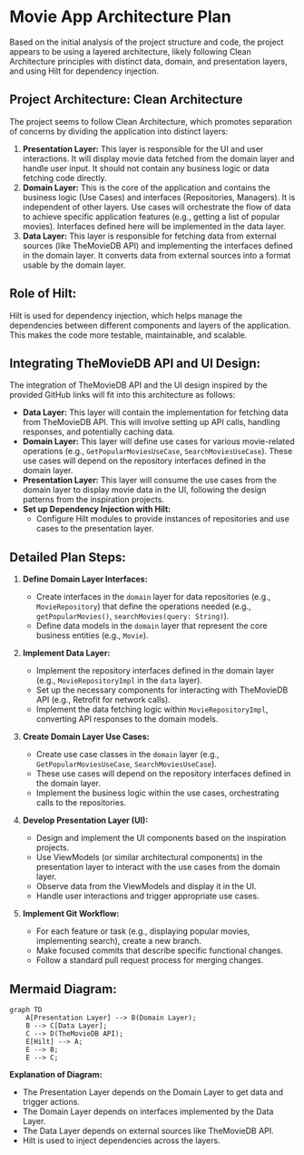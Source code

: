 # Movie App Architecture Plan

Based on the initial analysis of the project structure and code, the project appears to be using a layered architecture, likely following Clean Architecture principles with distinct data, domain, and presentation layers, and using Hilt for dependency injection.

## Project Architecture: Clean Architecture

The project seems to follow Clean Architecture, which promotes separation of concerns by dividing the application into distinct layers:

1.  **Presentation Layer:** This layer is responsible for the UI and user interactions. It will display movie data fetched from the domain layer and handle user input. It should not contain any business logic or data fetching code directly.
2.  **Domain Layer:** This is the core of the application and contains the business logic (Use Cases) and interfaces (Repositories, Managers). It is independent of other layers. Use cases will orchestrate the flow of data to achieve specific application features (e.g., getting a list of popular movies). Interfaces defined here will be implemented in the data layer.
3.  **Data Layer:** This layer is responsible for fetching data from external sources (like TheMovieDB API) and implementing the interfaces defined in the domain layer. It converts data from external sources into a format usable by the domain layer.

## Role of Hilt:

Hilt is used for dependency injection, which helps manage the dependencies between different components and layers of the application. This makes the code more testable, maintainable, and scalable.

## Integrating TheMovieDB API and UI Design:

The integration of TheMovieDB API and the UI design inspired by the provided GitHub links will fit into this architecture as follows:

- **Data Layer:** This layer will contain the implementation for fetching data from TheMovieDB API. This will involve setting up API calls, handling responses, and potentially caching data.
- **Domain Layer:** This layer will define use cases for various movie-related operations (e.g., `GetPopularMoviesUseCase`, `SearchMoviesUseCase`). These use cases will depend on the repository interfaces defined in the domain layer.
- **Presentation Layer:** This layer will consume the use cases from the domain layer to display movie data in the UI, following the design patterns from the inspiration projects.
- **Set up Dependency Injection with Hilt:**
  - Configure Hilt modules to provide instances of repositories and use cases to the presentation layer.

## Detailed Plan Steps:

1.  **Define Domain Layer Interfaces:**

    - Create interfaces in the `domain` layer for data repositories (e.g., `MovieRepository`) that define the operations needed (e.g., `getPopularMovies()`, `searchMovies(query: String)`).
    - Define data models in the `domain` layer that represent the core business entities (e.g., `Movie`).

2.  **Implement Data Layer:**

    - Implement the repository interfaces defined in the domain layer (e.g., `MovieRepositoryImpl` in the `data` layer).
    - Set up the necessary components for interacting with TheMovieDB API (e.g., Retrofit for network calls).
    - Implement the data fetching logic within `MovieRepositoryImpl`, converting API responses to the domain models.

3.  **Create Domain Layer Use Cases:**

    - Create use case classes in the `domain` layer (e.g., `GetPopularMoviesUseCase`, `SearchMoviesUseCase`).
    - These use cases will depend on the repository interfaces defined in the domain layer.
    - Implement the business logic within the use cases, orchestrating calls to the repositories.

4.  **Develop Presentation Layer (UI):**

    - Design and implement the UI components based on the inspiration projects.
    - Use ViewModels (or similar architectural components) in the presentation layer to interact with the use cases from the domain layer.
    - Observe data from the ViewModels and display it in the UI.
    - Handle user interactions and trigger appropriate use cases.

5.  **Implement Git Workflow:**
    - For each feature or task (e.g., displaying popular movies, implementing search), create a new branch.
    - Make focused commits that describe specific functional changes.
    - Follow a standard pull request process for merging changes.

## Mermaid Diagram:

```mermaid
graph TD
    A[Presentation Layer] --> B(Domain Layer);
    B --> C[Data Layer];
    C --> D(TheMovieDB API);
    E[Hilt] --> A;
    E --> B;
    E --> C;
```

**Explanation of Diagram:**

- The Presentation Layer depends on the Domain Layer to get data and trigger actions.
- The Domain Layer depends on interfaces implemented by the Data Layer.
- The Data Layer depends on external sources like TheMovieDB API.
- Hilt is used to inject dependencies across the layers.
